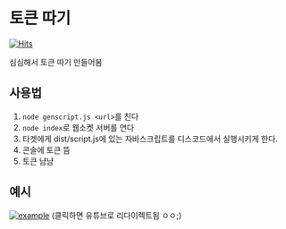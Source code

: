 # 토큰 따기
[![Hits](https://hits.seeyoufarm.com/api/count/incr/badge.svg?url=https%3A%2F%2Fgithub.com%2Fjwkim101201%2Ftoken-picking&count_bg=%2379C83D&title_bg=%23555555&icon=&icon_color=%23E7E7E7&title=hits&edge_flat=false)](https://hits.seeyoufarm.com)

심심해서 토큰 따기 만들어봄

## 사용법
1. `node genscript.js <url>`를 친다
2. `node index`로 웹소켓 서버를 연다
3. 타겟에게 dist/script.js에 있는 자바스크립트를 디스코드에서 실행시키게 한다.
4. 콘솔에 토큰 뜸
5. 토큰 냠냠

## 예시
[![example](https://img.youtube.com/vi/Q2MkgGWKNnI/0.jpg)](https://www.youtube.com/watch?v=Q2MkgGWKNnI)
(클릭하면 유튜브로 리다이렉트됨 ㅇㅇ;)
